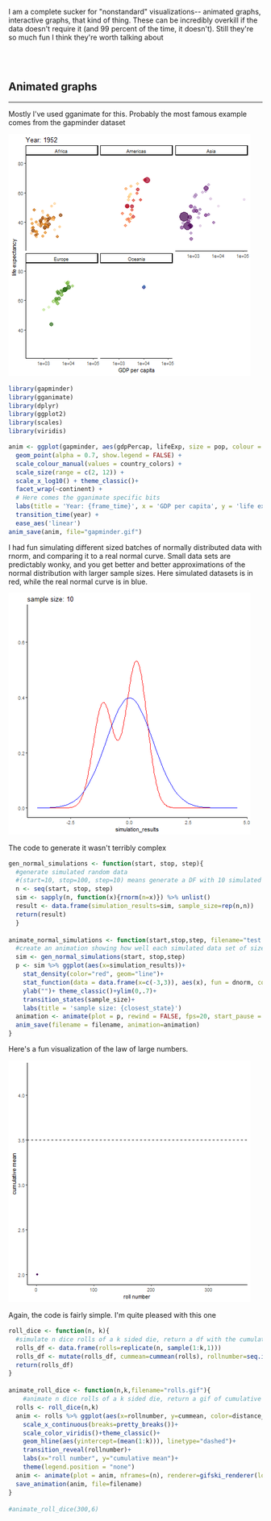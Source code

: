 I am a complete sucker for "nonstandard" visualizations-- animated graphs, interactive graphs, that kind of thing. These can be incredibly overkill if the data doesn't require it (and 99 percent of the time, it doesn't). Still they're so much fun I think they're worth talking about

<br><br>

Animated graphs
---------------

------------------------------------------------------------------------

Mostly I've used gganimate for this. Probably the most famous example comes from the gapminder dataset

![](/assets/foo/gapminder.gif)


``` r
library(gapminder)
library(gganimate)
library(dplyr)
library(ggplot2)
library(scales)
library(viridis)
```

``` r
anim <- ggplot(gapminder, aes(gdpPercap, lifeExp, size = pop, colour = country)) +
  geom_point(alpha = 0.7, show.legend = FALSE) +
  scale_colour_manual(values = country_colors) +
  scale_size(range = c(2, 12)) +
  scale_x_log10() + theme_classic()+
  facet_wrap(~continent) +
  # Here comes the gganimate specific bits
  labs(title = 'Year: {frame_time}', x = 'GDP per capita', y = 'life expectancy') +
  transition_time(year) +
  ease_aes('linear')
anim_save(anim, file="gapminder.gif")
```

I had fun simulating different sized batches of normally distributed data with rnorm, and comparing it to a real normal curve. Small data sets are predictably wonky, and you get better and better approximations of the normal distribution with larger sample sizes. Here simulated datasets is in red, while the real normal curve is in blue.

![](/assets/foo/test.gif)

The code to generate it wasn't terribly complex

``` r
gen_normal_simulations <- function(start, stop, step){
  #generate simulated random data
  #(start=10, stop=100, step=10) means generate a DF with 10 simulated data points (labeled 10), then 20 data points (labeled 20), so on until stop
  n <- seq(start, stop, step)
  sim <- sapply(n, function(x){rnorm(n=x)}) %>% unlist()
  result <- data.frame(simulation_results=sim, sample_size=rep(n,n))
  return(result)
  }

animate_normal_simulations <- function(start,stop,step, filename="test.gif"){
  #create an animation showing how well each simulated data set of sizes start to stop follows a real normal curve
  sim <- gen_normal_simulations(start, stop,step)
  p <- sim %>% ggplot(aes(x=simulation_results))+
    stat_density(color="red", geom="line")+
    stat_function(data = data.frame(x=c(-3,3)), aes(x), fun = dnorm, color="blue")+
    ylab("")+ theme_classic()+ylim(0,.7)+
    transition_states(sample_size)+
    labs(title = 'sample size: {closest_state}')
  animation <- animate(plot = p, rewind = FALSE, fps=20, start_pause = 10, nframes=2*length(unique(sim$sample_size))+10+60, end_pause=60, renderer = gifski_renderer(loop = T))
  anim_save(filename = filename, animation=animation)
}
```

Here's a fun visualization of the law of large numbers.

![](/assets/foo/rolls.gif)

Again, the code is fairly simple. I'm quite pleased with this one

``` r
roll_dice <- function(n, k){
  #simulate n dice rolls of a k sided die, return a df with the cumulative mean
  rolls_df <- data.frame(rolls=replicate(n, sample(1:k,1))) 
  rolls_df <- mutate(rolls_df, cummean=cummean(rolls), rollnumber=seq.int(nrow(rolls_df)), distance_from_mean=abs(cummean-mean(1:k)))
  return(rolls_df)
}

animate_roll_dice <- function(n,k,filename="rolls.gif"){
    #animate n dice rolls of a k sided die, return a gif of cumulative mean by roll
  rolls <- roll_dice(n,k)
  anim <- rolls %>% ggplot(aes(x=rollnumber, y=cummean, color=distance_from_mean))+geom_line()+geom_point(aes(group = seq_along(rollnumber)))+
    scale_x_continuous(breaks=pretty_breaks())+
    scale_color_viridis()+theme_classic()+
    geom_hline(aes(yintercept=(mean(1:k))), linetype="dashed")+
    transition_reveal(rollnumber)+
    labs(x="roll number", y="cumulative mean")+
    theme(legend.position = "none")
  anim <- animate(plot = anim, nframes=(n), renderer=gifski_renderer(loop = T), start_pause=10, end_pause=60, fps=20)
  save_animation(anim, file=filename)
}

#animate_roll_dice(300,6)
```
